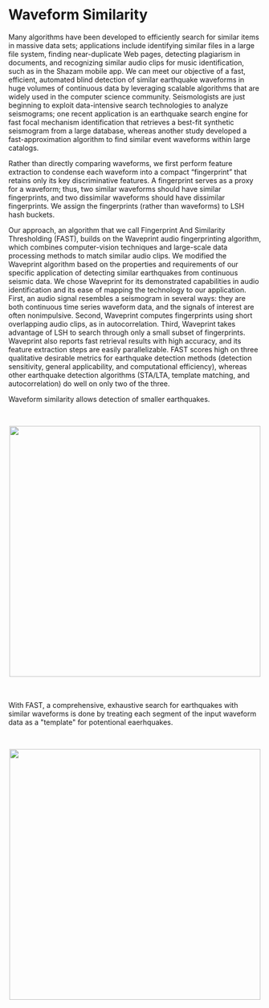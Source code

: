 # Waveform Similarity

Many algorithms have been developed to efficiently search for similar items in massive data sets; applications include identifying similar files in a large file system, finding near-duplicate Web pages, detecting plagiarism in documents, and recognizing similar audio clips for music identification, such as in the Shazam mobile app. We can meet our objective of a fast, efficient, automated blind detection of similar earthquake waveforms in huge volumes of continuous data by leveraging scalable algorithms that are widely used in the computer science community. Seismologists are just beginning to exploit data-intensive search technologies to analyze seismograms; one recent application is an earthquake search engine for fast focal mechanism identification that retrieves a best-fit synthetic seismogram from a large database, whereas another study developed a fast-approximation algorithm to find similar event waveforms within large catalogs.

Rather than directly comparing waveforms, we first perform feature extraction to condense each waveform into a compact “fingerprint” that retains only its key discriminative features. A fingerprint serves as a proxy for a waveform; thus, two similar waveforms should have similar fingerprints, and two dissimilar waveforms should have dissimilar fingerprints. We assign the fingerprints (rather than waveforms) to LSH hash buckets.

Our approach, an algorithm that we call Fingerprint And Similarity Thresholding (FAST), builds on the Waveprint audio fingerprinting algorithm, which combines computer-vision techniques and large-scale data processing methods to match similar audio clips. We modified the Waveprint algorithm based on the properties and requirements of our specific application of detecting similar earthquakes from continuous seismic data. We chose Waveprint for its demonstrated capabilities in audio identification and its ease of mapping the technology to our application. First, an audio signal resembles a seismogram in several ways: they are both continuous time series waveform data, and the signals of interest are often nonimpulsive. Second, Waveprint computes fingerprints using short overlapping audio clips, as in autocorrelation. Third, Waveprint takes advantage of LSH to search through only a small subset of fingerprints. Waveprint also reports fast retrieval results with high accuracy, and its feature extraction steps are easily parallelizable. FAST scores high on three qualitative desirable metrics for earthquake detection methods (detection sensitivity, general applicability, and computational efficiency), whereas other earthquake detection algorithms (STA/LTA, template matching, and autocorrelation) do well on only two of the three.

Waveform similarity allows detection of smaller earthquakes.

<br>
<p align="center">
<img src="../img/supervised_matching.png" width="500" height="500" align="middle">
</p>

<br></br>
With FAST, a comprehensive, exhaustive search for earthquakes with similar waveforms is done by treating each segment of the input waveform data as a "template" for potentional eaerhquakes.

<br>
<p align="center">
<img src="../img/unsupervised_matching.png" width="500" height="500" align="middle">
</p>

<br></br>

